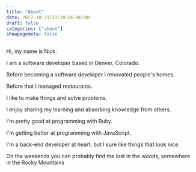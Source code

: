 ```yaml
---
title: "About"
date: 2017-10-31T21:18:06-06:00
draft: false
categories: ["about"]
showpagemeta: false
---
```


Hi, my name is Nick.

I am a software developer based in Denver, Colorado.

Before becoming a software developer I renovated people's homes.

Before that I managed restaurants.

I like to make things and solve problems.

I enjoy sharing my learning and absorbing knowledge from others.

I'm pretty good at programming with Ruby.

I'm getting better at programming with JavaScript.

I'm a back-end developer at heart; but I sure like things that look nice.

On the weekends you can probably find me lost in the woods, somewhere in the Rocky Mountains